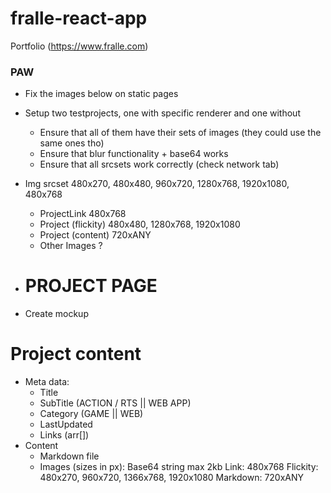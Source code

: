 # fralle-react-app
Portfolio (https://www.fralle.com)

### PAW
- Fix the images below on static pages
- Setup two testprojects, one with specific renderer and one without
  - Ensure that all of them have their sets of images (they could use the same ones tho)
  - Ensure that blur functionality + base64 works
  - Ensure that all srcsets work correctly (check network tab)

- Img srcset 480x270, 480x480, 960x720, 1280x768, 1920x1080, 480x768  
  - ProjectLink         480x768
  - Project (flickity)  480x480, 1280x768, 1920x1080
  - Project (content)   720xANY
  - Other Images        ?

* # PROJECT PAGE
- Create mockup

# Project content
- Meta data:
  - Title
  - SubTitle (ACTION / RTS || WEB APP)
  - Category (GAME || WEB) 
  - LastUpdated
  - Links (arr[])
- Content
  - Markdown file
  - Images (sizes in px):
      Base64 string max 2kb
      Link: 480x768
      Flickity: 480x270, 960x720, 1366x768, 1920x1080
      Markdown: 720xANY
